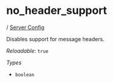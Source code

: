 # no_header_support

/ [Server Config](/ref/config/index.md) 

Disables support for message headers.

*Reloadable*: `true`

*Types*

- `boolean`


